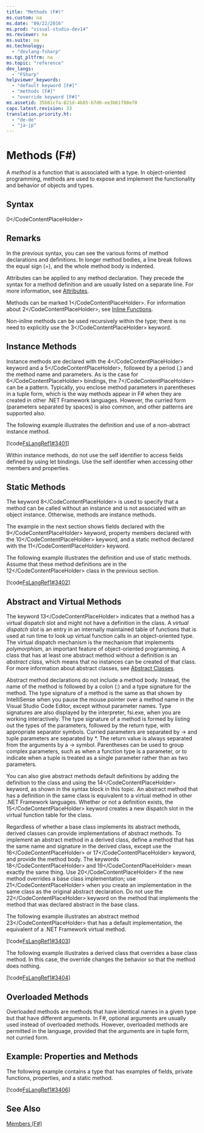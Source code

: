 ```yaml
---
title: "Methods (F#)"
ms.custom: na
ms.date: "09/22/2016"
ms.prod: "visual-studio-dev14"
ms.reviewer: na
ms.suite: na
ms.technology: 
  - "devlang-fsharp"
ms.tgt_pltfrm: na
ms.topic: "reference"
dev_langs: 
  - "FSharp"
helpviewer_keywords: 
  - "default keyword [F#]"
  - "methods [F#]"
  - "override keyword [F#]"
ms.assetid: 35b81cfa-821d-4b85-b7d6-ee3b61f88e70
caps.latest.revision: 33
translation.priority.ht: 
  - "de-de"
  - "ja-jp"
---
```

# Methods (F#)
A *method* is a function that is associated with a type. In object-oriented programming, methods are used to expose and implement the functionality and behavior of objects and types.  
  
## Syntax  
  
<CodeContentPlaceHolder>0\</CodeContentPlaceHolder>  
## Remarks  
 In the previous syntax, you can see the various forms of method declarations and definitions. In longer method bodies, a line break follows the equal sign (=), and the whole method body is indented.  
  
 Attributes can be applied to any method declaration. They precede the syntax for a method definition and are usually listed on a separate line. For more information, see [Attributes](../vs140/attributes--fsharp-.md).  
  
 Methods can be marked <CodeContentPlaceHolder>1\</CodeContentPlaceHolder>. For information about <CodeContentPlaceHolder>2\</CodeContentPlaceHolder>, see [Inline Functions](../vs140/inline-functions--fsharp-.md).  
  
 Non-inline methods can be used recursively within the type; there is no need to explicitly use the <CodeContentPlaceHolder>3\</CodeContentPlaceHolder> keyword.  
  
## Instance Methods  
 Instance methods are declared with the <CodeContentPlaceHolder>4\</CodeContentPlaceHolder> keyword and a <CodeContentPlaceHolder>5\</CodeContentPlaceHolder>, followed by a period (.) and the method name and parameters. As is the case for <CodeContentPlaceHolder>6\</CodeContentPlaceHolder> bindings, the <CodeContentPlaceHolder>7\</CodeContentPlaceHolder> can be a pattern. Typically, you enclose method parameters in parentheses in a tuple form, which is the way methods appear in F# when they are created in other .NET Framework languages. However, the curried form (parameters separated by spaces) is also common, and other patterns are supported also.  
  
 The following example illustrates the definition and use of a non-abstract instance method.  
  
 [!code[FsLangRef1#3401](../vs140/codesnippet/FSharp/methods--fsharp-_1.fs)]  
  
 Within instance methods, do not use the self identifier to access fields defined by using let bindings. Use the self identifier when accessing other members and properties.  
  
## Static Methods  
 The keyword <CodeContentPlaceHolder>8\</CodeContentPlaceHolder> is used to specify that a method can be called without an instance and is not associated with an object instance. Otherwise, methods are instance methods.  
  
 The example in the next section shows fields declared with the <CodeContentPlaceHolder>9\</CodeContentPlaceHolder> keyword, property members declared with the <CodeContentPlaceHolder>10\</CodeContentPlaceHolder> keyword, and a static method declared with the <CodeContentPlaceHolder>11\</CodeContentPlaceHolder> keyword.  
  
 The following example illustrates the definition and use of static methods. Assume that these method definitions are in the <CodeContentPlaceHolder>12\</CodeContentPlaceHolder> class in the previous section.  
  
 [!code[FsLangRef1#3402](../vs140/codesnippet/FSharp/methods--fsharp-_2.fs)]  
  
## Abstract and Virtual Methods  
 The keyword <CodeContentPlaceHolder>13\</CodeContentPlaceHolder> indicates that a method has a virtual dispatch slot and might not have a definition in the class. A *virtual dispatch slot* is an entry in an internally maintained table of functions that is used at run time to look up virtual function calls in an object-oriented type. The virtual dispatch mechanism is the mechanism that implements *polymorphism*, an important feature of object-oriented programming. A class that has at least one abstract method without a definition is an *abstract class*, which means that no instances can be created of that class. For more information about abstract classes, see [Abstract Classes](../vs140/abstract-classes--fsharp-.md).  
  
 Abstract method declarations do not include a method body. Instead, the name of the method is followed by a colon (:) and a type signature for the method. The type signature of a method is the same as that shown by IntelliSense when you pause the mouse pointer over a method name in the Visual Studio Code Editor, except without parameter names. Type signatures are also displayed by the interpreter, fsi.exe, when you are working interactively. The type signature of a method is formed by listing out the types of the parameters, followed by the return type, with appropriate separator symbols. Curried parameters are separated by -> and tuple parameters are separated by *. The return value is always separated from the arguments by a -> symbol. Parentheses can be used to group complex parameters, such as when a function type is a parameter, or to indicate when a tuple is treated as a single parameter rather than as two parameters.  
  
 You can also give abstract methods default definitions by adding the definition to the class and using the <CodeContentPlaceHolder>14\</CodeContentPlaceHolder> keyword, as shown in the syntax block in this topic. An abstract method that has a definition in the same class is equivalent to a virtual method in other .NET Framework languages. Whether or not a definition exists, the <CodeContentPlaceHolder>15\</CodeContentPlaceHolder> keyword creates a new dispatch slot in the virtual function table for the class.  
  
 Regardless of whether a base class implements its abstract methods, derived classes can provide implementations of abstract methods. To implement an abstract method in a derived class, define a method that has the same name and signature in the derived class, except use the <CodeContentPlaceHolder>16\</CodeContentPlaceHolder> or <CodeContentPlaceHolder>17\</CodeContentPlaceHolder> keyword, and provide the method body. The keywords <CodeContentPlaceHolder>18\</CodeContentPlaceHolder> and <CodeContentPlaceHolder>19\</CodeContentPlaceHolder> mean exactly the same thing. Use <CodeContentPlaceHolder>20\</CodeContentPlaceHolder> if the new method overrides a base class implementation; use <CodeContentPlaceHolder>21\</CodeContentPlaceHolder> when you create an implementation in the same class as the original abstract declaration. Do not use the <CodeContentPlaceHolder>22\</CodeContentPlaceHolder> keyword on the method that implements the method that was declared abstract in the base class.  
  
 The following example illustrates an abstract method <CodeContentPlaceHolder>23\</CodeContentPlaceHolder> that has a default implementation, the equivalent of a .NET Framework virtual method.  
  
 [!code[FsLangRef1#3403](../vs140/codesnippet/FSharp/methods--fsharp-_3.fs)]  
  
 The following example illustrates a derived class that overrides a base class method. In this case, the override changes the behavior so that the method does nothing.  
  
 [!code[FsLangRef1#3404](../vs140/codesnippet/FSharp/methods--fsharp-_4.fs)]  
  
## Overloaded Methods  
 Overloaded methods are methods that have identical names in a given type but that have different arguments. In F#, optional arguments are usually used instead of overloaded methods. However, overloaded methods are permitted in the language, provided that the arguments are in tuple form, not curried form.  
  
## Example: Properties and Methods  
 The following example contains a type that has examples of fields, private functions, properties, and a static method.  
  
 [!code[FsLangRef1#3406](../vs140/codesnippet/FSharp/methods--fsharp-_5.fs)]  
  
## See Also  
 [Members (F#)](../vs140/members--fsharp-.md)